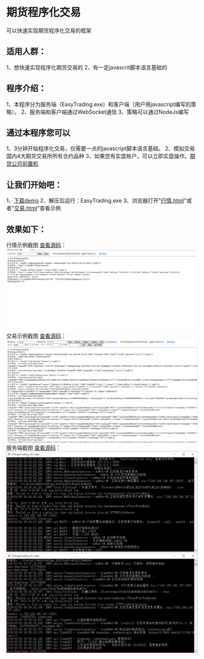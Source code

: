 #  期货程序化交易
 可以快速实现期货程序化交易的框架
 
 
## 适用人群：
 1、想快速实现程序化期货交易的
 2、有一定javascrit脚本语言基础的
 
## 程序介绍：
 1、本程序分为服务端（EasyTrading.exe）和客户端（用户用javascript编写的策略）。
 2、服务端和客户端通过WebSocket通信
 3、策略可以通过NodeJs编写
 
## 通过本程序您可以
 1、3分钟开始程序化交易，仅需要一点的javascript脚本语言基础。
 2、模拟交易国内4大期货交易所所有合约品种
 3、如果您有实盘账户，可以立即实盘操作。[期货公司前置机](https://raw.githubusercontent.com/EasyTradingTeam/EasyTrading/master/doc/前置机地址大全2.txt)
 
## 让我们开始吧：
 1、[下载demo](https://raw.githubusercontent.com/EasyTradingTeam/EasyTrading/master/demo/EasyTrading.rar)
 2、解压后运行：EasyTrading.exe
 3、浏览器打开"[行情.html](https://raw.githubusercontent.com/EasyTradingTeam/EasyTrading/master/demo/行情.html)"或者"[交易.html](https://raw.githubusercontent.com/EasyTradingTeam/EasyTrading/master/demo/交易.html)"查看示例
 
## 效果如下：
 行情示例截图 [查看源码](https://raw.githubusercontent.com/EasyTradingTeam/EasyTrading/master/demo/行情.html)：
 ![行情](https://raw.githubusercontent.com/EasyTradingTeam/EasyTrading/master/demo/行情示例截图.png)
 交易示例截图 [查看源码](https://raw.githubusercontent.com/EasyTradingTeam/EasyTrading/master/demo/交易.html)：
 ![行情](https://raw.githubusercontent.com/EasyTradingTeam/EasyTrading/master/demo/交易示例截图.png)
 服务端截图 [查看源码](https://raw.githubusercontent.com/EasyTradingTeam/EasyTrading/master/demo/EasyTrading_v0.1.exe)：
 ![行情](https://raw.githubusercontent.com/EasyTradingTeam/EasyTrading/master/demo/服务端截图.png)
 ![行情](https://raw.githubusercontent.com/EasyTradingTeam/EasyTrading/master/demo/服务端截图2.png)